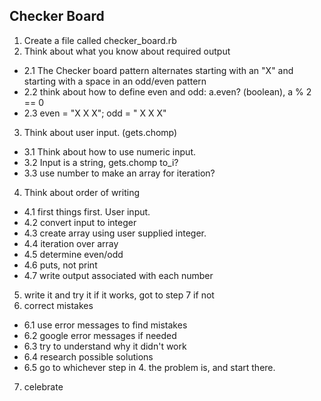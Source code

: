 ## Checker Board

1. Create a file called checker_board.rb
2. Think about what you know about required output
- 2.1 The Checker board pattern alternates starting with an "X" and starting with a space in an odd/even pattern
- 2.2 think about how to define even and odd: a.even? (boolean), a % 2 == 0
- 2.3 even = "X X X"; odd = " X X X"
3. Think about user input. (gets.chomp)
- 3.1 Think about how to use numeric input.  
- 3.2 Input is a string, gets.chomp to_i?
- 3.3 use number to make an array for iteration?
4. Think about order of writing
- 4.1 first things first. User input.
- 4.2 convert input to integer  
- 4.3 create array using user supplied integer.
- 4.4 iteration over array
- 4.5 determine even/odd
- 4.6 puts, not print
- 4.7 write output associated with each number
5. write it and try it
if it works, got to step 7
    if not
6. correct mistakes
- 6.1 use error messages to find mistakes
- 6.2 google error messages if needed
- 6.3 try to understand why it didn't work
- 6.4 research possible solutions
- 6.5 go to whichever step in 4. the problem is, and start there.
7. celebrate
